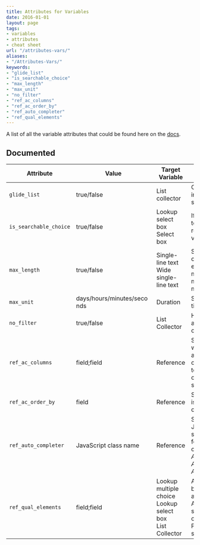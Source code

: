 ```yaml
---
title: Attributes for Variables
date: 2016-01-01
layout: page
tags:
- variables
- attributes
- cheat sheet
url: "/attributes-vars/"
aliases:
- "/Attributes-Vars/"
keywords:
- "glide_list"
- "is_searchable_choice"
- "max_length"
- "max_unit"
- "no_filter"
- "ref_ac_columns"
- "ref_ac_order_by"
- "ref_auto_completer"
- "ref_qual_elements" 
---
```

A list of all the variable attributes that could be found here on the [docs](https://docs.servicenow.com/bundle/jakarta-it-service-management/page/product/service-catalog-management/reference/variable-attributes.html#variable-attributes).
<!--more-->

## Documented

<style>
td {
    max-width: 200px;
    word-wrap: break-word;
}
</style>
| Attribute                   | Value                       | Target Variable                                                 | Description |
| --------------------------- | --------------------------- | --------------------------------------------------------------- | ---------------------------------------------------------------------------------------------------------------------------------------------------------------------------------------------- |
| `glide_list`                | true/false                  | List collector                                                  | Changes the list collector interface from slushbucket to glide list.                                                                                                                           |
| `is_searchable_choice`      | true/false                  | Lookup select box<br/>Select box                                | If set to true, allows you to search and select the required value for the variable.                                                                                                           |
| `max_length`                | true/false                  | Single-line text<br/>Wide single-line text                      | Sets the maximum character length. For example, if max_length=200, the maximum value for max_length is 4000.                                                                                   |
| `max_unit`                  | days/hours/minutes/seconds  | Duration                                                        | Sets the maximum unit of time for the duration.                                                                                                                                                |
| `no_filter`                 | true/false                  | List Collector                                                  | Hides the filter fields that appear above a list collector.                                                                                                                                    |
| `ref_ac_columns`            | field;field                 | Reference                                                       | Specifies the columns whose display values appear in an auto completion list in addition to the name. Separate column names with a semi-colon.                                                 |
| `ref_ac_order_by`           | field                       | Reference                                                       | Specifies the column that is used to sort the auto completion list.                                                                                                                            |
| `ref_auto_completer`        | JavaScript class name       | Reference                                                       |  Specifies the name of a JavaScript class (client-side) that creates the list for auto completion choices.<br/>*AJAXReferenceCompleter*<br/>*AJAXTableCompleter*<br/>*AJAXReferenceChoice*     |
| `ref_qual_elements`         | field;field                 | Lookup multiple choice<br/>Lookup select box<br/>List Collector | A list of fields to be sent back to the server to get an updated reference. <br/> Attribute behavior is specific to the service catalog desktop. <br/> Probably doesnt work on service portal. |
